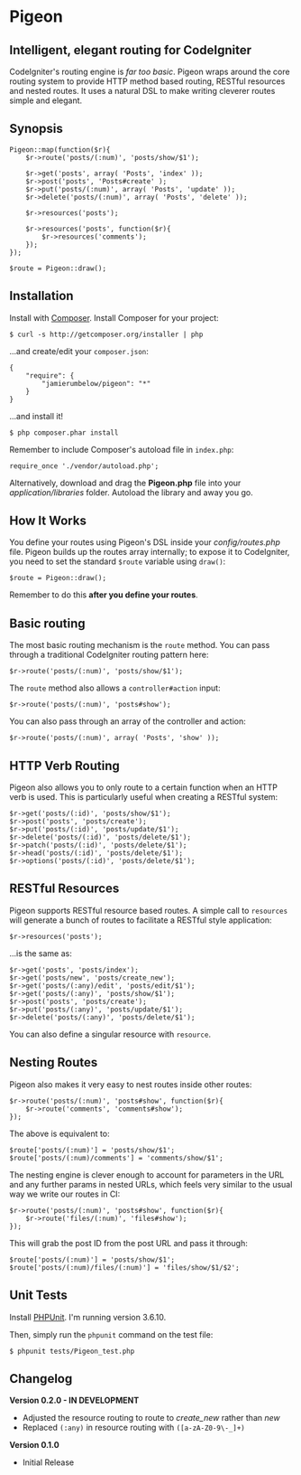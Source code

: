 # Pigeon
## Intelligent, elegant routing for CodeIgniter

CodeIgniter's routing engine is _far too basic_. Pigeon wraps around the core routing system to provide HTTP method based routing, RESTful resources and nested routes. It uses a natural DSL to make writing cleverer routes simple and elegant.

## Synopsis

	Pigeon::map(function($r){
		$r->route('posts/(:num)', 'posts/show/$1');

		$r->get('posts', array( 'Posts', 'index' ));
		$r->post('posts', 'Posts#create' );
		$r->put('posts/(:num)', array( 'Posts', 'update' ));
		$r->delete('posts/(:num)', array( 'Posts', 'delete' ));

		$r->resources('posts');

		$r->resources('posts', function($r){
			$r->resources('comments');
		});
	});

	$route = Pigeon::draw();

## Installation

Install with [Composer](http://getcomposer.org/). Install Composer for your project:

    $ curl -s http://getcomposer.org/installer | php

...and create/edit your `composer.json`:

    {
        "require": {
            "jamierumbelow/pigeon": "*"
        }
    }

...and install it!

    $ php composer.phar install

Remember to include Composer's autoload file in `index.php`:

    require_once './vendor/autoload.php';

Alternatively, download and drag the **Pigeon.php** file into your _application/libraries_ folder. Autoload the library and away you go.

## How It Works

You define your routes using Pigeon's DSL inside your *config/routes.php* file. Pigeon builds up the routes array internally; to expose it to CodeIgniter, you need to set the standard `$route` variable using `draw()`:

	$route = Pigeon::draw();

Remember to do this **after you define your routes**.

## Basic routing

The most basic routing mechanism is the `route` method. You can pass through a traditional CodeIgniter routing pattern here:

	$r->route('posts/(:num)', 'posts/show/$1');

The `route` method also allows a `controller#action` input:

	$r->route('posts/(:num)', 'posts#show');

You can also pass through an array of the controller and action:

	$r->route('posts/(:num)', array( 'Posts', 'show' ));

## HTTP Verb Routing

Pigeon also allows you to only route to a certain function when an HTTP verb is used. This is particularly useful when creating a RESTful system:

	$r->get('posts/(:id)', 'posts/show/$1');
	$r->post('posts', 'posts/create');
	$r->put('posts/(:id)', 'posts/update/$1');
	$r->delete('posts/(:id)', 'posts/delete/$1');
	$r->patch('posts/(:id)', 'posts/delete/$1');
	$r->head('posts/(:id)', 'posts/delete/$1');
	$r->options('posts/(:id)', 'posts/delete/$1');

## RESTful Resources

Pigeon supports RESTful resource based routes. A simple call to `resources` will generate a bunch of routes to facilitate a RESTful style application:

	$r->resources('posts');

...is the same as:

	$r->get('posts', 'posts/index');
	$r->get('posts/new', 'posts/create_new');
	$r->get('posts/(:any)/edit', 'posts/edit/$1');
	$r->get('posts/(:any)', 'posts/show/$1');
	$r->post('posts', 'posts/create');
	$r->put('posts/(:any)', 'posts/update/$1');
	$r->delete('posts/(:any)', 'posts/delete/$1');

You can also define a singular resource with `resource`.

## Nesting Routes

Pigeon also makes it very easy to nest routes inside other routes:

	$r->route('posts/(:num)', 'posts#show', function($r){
		$r->route('comments', 'comments#show');
	});

The above is equivalent to:

	$route['posts/(:num)'] = 'posts/show/$1';
	$route['posts/(:num)/comments'] = 'comments/show/$1';

The nesting engine is clever enough to account for parameters in the URL and any further params in nested URLs, which feels very similar to the usual way we write our routes in CI:
	
	$r->route('posts/(:num)', 'posts#show', function($r){
		$r->route('files/(:num)', 'files#show');
	});

This will grab the post ID from the post URL and pass it through:

	$route['posts/(:num)'] = 'posts/show/$1';
	$route['posts/(:num)/files/(:num)'] = 'files/show/$1/$2';

## Unit Tests

Install [PHPUnit](https://github.com/sebastianbergmann/phpunit). I'm running version 3.6.10.

Then, simply run the `phpunit` command on the test file:

    $ phpunit tests/Pigeon_test.php

## Changelog

**Version 0.2.0 - IN DEVELOPMENT**
* Adjusted the resource routing to route to *create_new* rather than *new*
* Replaced `(:any)` in resource routing with `([a-zA-Z0-9\-_]+)`

**Version 0.1.0**
* Initial Release